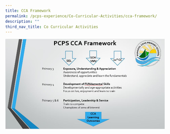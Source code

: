 ```yaml
---
title: CCA Framework
permalink: /pcps-experience/Co-Curricular-Activities/cca-framework/
description: ""
third_nav_title: Co Curricular Activities
---
```

![](/images/PCPS%20CCA%20Framework.jpeg)